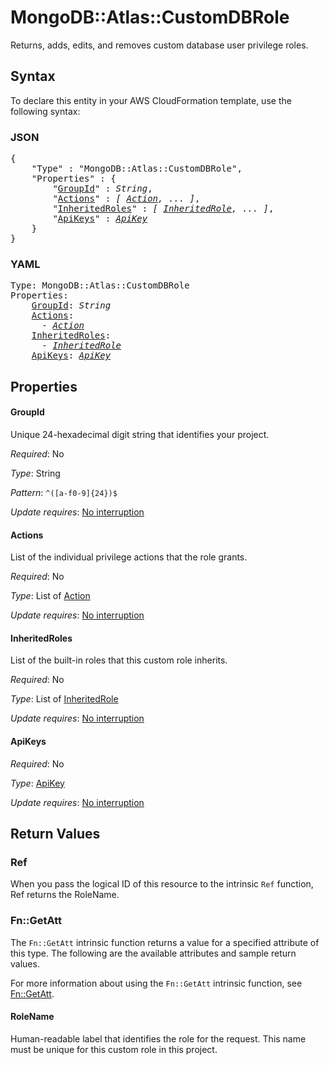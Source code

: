 # MongoDB::Atlas::CustomDBRole

Returns, adds, edits, and removes custom database user privilege roles.

## Syntax

To declare this entity in your AWS CloudFormation template, use the following syntax:

### JSON

<pre>
{
    "Type" : "MongoDB::Atlas::CustomDBRole",
    "Properties" : {
        "<a href="#groupid" title="GroupId">GroupId</a>" : <i>String</i>,
        "<a href="#actions" title="Actions">Actions</a>" : <i>[ <a href="action.md">Action</a>, ... ]</i>,
        "<a href="#inheritedroles" title="InheritedRoles">InheritedRoles</a>" : <i>[ <a href="inheritedrole.md">InheritedRole</a>, ... ]</i>,
        "<a href="#apikeys" title="ApiKeys">ApiKeys</a>" : <i><a href="apikey.md">ApiKey</a></i>
    }
}
</pre>

### YAML

<pre>
Type: MongoDB::Atlas::CustomDBRole
Properties:
    <a href="#groupid" title="GroupId">GroupId</a>: <i>String</i>
    <a href="#actions" title="Actions">Actions</a>: <i>
      - <a href="action.md">Action</a></i>
    <a href="#inheritedroles" title="InheritedRoles">InheritedRoles</a>: <i>
      - <a href="inheritedrole.md">InheritedRole</a></i>
    <a href="#apikeys" title="ApiKeys">ApiKeys</a>: <i><a href="apikey.md">ApiKey</a></i>
</pre>

## Properties

#### GroupId

Unique 24-hexadecimal digit string that identifies your project.

_Required_: No

_Type_: String

_Pattern_: <code>^([a-f0-9]{24})$</code>

_Update requires_: [No interruption](https://docs.aws.amazon.com/AWSCloudFormation/latest/UserGuide/using-cfn-updating-stacks-update-behaviors.html#update-no-interrupt)

#### Actions

List of the individual privilege actions that the role grants.

_Required_: No

_Type_: List of <a href="action.md">Action</a>

_Update requires_: [No interruption](https://docs.aws.amazon.com/AWSCloudFormation/latest/UserGuide/using-cfn-updating-stacks-update-behaviors.html#update-no-interrupt)

#### InheritedRoles

List of the built-in roles that this custom role inherits.

_Required_: No

_Type_: List of <a href="inheritedrole.md">InheritedRole</a>

_Update requires_: [No interruption](https://docs.aws.amazon.com/AWSCloudFormation/latest/UserGuide/using-cfn-updating-stacks-update-behaviors.html#update-no-interrupt)

#### ApiKeys

_Required_: No

_Type_: <a href="apikey.md">ApiKey</a>

_Update requires_: [No interruption](https://docs.aws.amazon.com/AWSCloudFormation/latest/UserGuide/using-cfn-updating-stacks-update-behaviors.html#update-no-interrupt)

## Return Values

### Ref

When you pass the logical ID of this resource to the intrinsic `Ref` function, Ref returns the RoleName.

### Fn::GetAtt

The `Fn::GetAtt` intrinsic function returns a value for a specified attribute of this type. The following are the available attributes and sample return values.

For more information about using the `Fn::GetAtt` intrinsic function, see [Fn::GetAtt](https://docs.aws.amazon.com/AWSCloudFormation/latest/UserGuide/intrinsic-function-reference-getatt.html).

#### RoleName

Human-readable label that identifies the role for the request. This name must be unique for this custom role in this project.


